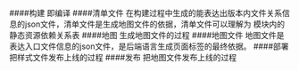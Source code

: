 ####构建
即编译
####清单文件
在构建过程中生成的能表达出版本内文件关系信息的json文件，清单文件是生成地图文件的依据，清单文件可以理解为  模块内的静态资源依赖关系表
####地图
生成地图文件的过程
####地图文件
地图文件是表达入口文件信息的json文件，是后端语言生成页面标签的最终依据。
####部署
把样式文件发布上线的过程
####发布
把地图文件发布上线的过程
